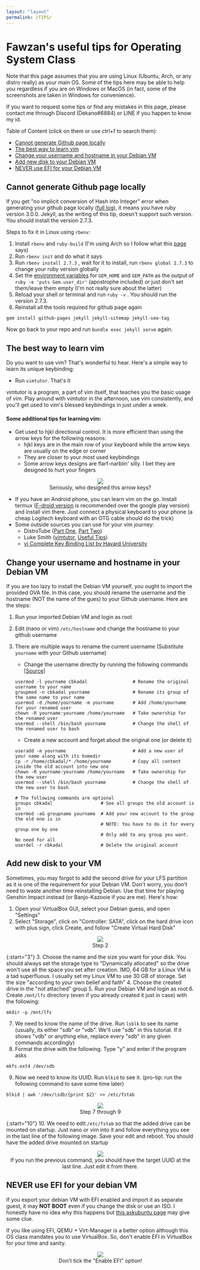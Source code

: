 ```yaml
---
layout: "layout"
permalink: /TIPS/
---
```

# Fawzan's useful tips for Operating System Class
Note that this page assumes that you are using Linux (Ubuntu, Arch, or any distro really) as your main OS. Some of the tips here may be able to help you regardless if you are on Windows or MacOS (in fact, some of the screenshots are taken in Windows for convenience).

If you want to request some tips or find any mistakes in this page, please contact me through Discord (Dekano#6884) or LINE if you happen to know my id.

Table of Content (click on them or use ctrl+f to search them):
- [Cannot generate Github page locally](#gen-ghp)
- [The best way to learn vim](#learn-vim)
- [Change your username and hostname in your Debian VM](#change-name)
- [Add new disk to your Debian VM](#add-disk)
- [NEVER use EFI for your Debian VM](#no-efi)
 
## Cannot generate Github page locally <a name="gen-ghp"></a>
If you get "no implicit conversion of Hash into Integer" error when generating your github page locally ([full log](https://fawzakin.github.io/os212/LOG/ghp-log.txt)), it means you have ruby version 3.0.0. Jekyll, as the writing of this tip, doesn't support such version. You should install the version 2.7.3.

Steps to fix it in Linux using `rbenv`:
1. Install `rbenv` and `ruby-build` (I'm using Arch so I follow what this [page](https://wiki.archlinux.org/title/rbenv) says)
2. Run `rbenv init` and do what it says
3. Run `rbenv install 2.7.3` , wait for it to install, run `rbenv global 2.7.3` to change your ruby version globally
4. Set the [environment variables](https://wiki.archlinux.org/title/Environment_variables#Per_user) for `GEM_HOME` and `GEM_PATH` as the output of `ruby -e 'puts Gem.user_dir'` (apostrophe included) or just don't set them/leave them empty (I'm not really sure about the latter)
5. Reload your shell or terminal and run `ruby -v` . You should run the version 2.7.3. 
6. Reinstall all the tools required for github page again
```
gem install github-pages jekyll jekyll-sitemap jekyll-seo-tag
```
Now go back to your repo and run `bundle exec jekyll serve` again.

## The best way to learn vim <a name="learn-vim"></a>
Do you want to use vim? That's wonderful to hear. Here's a simple way to learn its unique keybinding:

- Run `vimtutor`. That's it  

vimtutor is a program, a part of vim itself, that teaches you the basic usage of vim. Play around with vimtutor in the afternoon, use vim consistently, and you'll get used to vim's blessed keybindings in just under a week.

#### Some additional tips for learning vim:
- Get used to hjkl directional control. It is more efficient than using the arrow keys for the following reasons:
    - hjkl keys are in the main row of your keyboard while the arrow keys are usually on the edge or corner
    - They are closer to your most used keybindings
    - Some arrow keys designs are flarf-narblin' silly. I bet they are designed to hurt your fingers
<p align=center>
    <img src="https://raw.githubusercontent.com/fawzakin/screenpaper/main/Screenshots/arrow-keys.png"> <br>
    Seriously, who designed this arrow keys?
</p>

- If you have an Android phone, you can learn vim on the go. Install termux ([F-droid version](https://f-droid.org/en/packages/com.termux/) is recommended over the google play version) and install vim there. Just connect a physical keyboard to your phone (a cheap Logitech keyboard with an OTG cable should do the trick)
- Some outside sources you can use for your vim journey:
    - DistroTube ([Part One](https://www.youtube.com/watch?v=ER5JYFKkYDg), [Part Two](https://www.youtube.com/watch?v=tExTz7GnpdQ))
    - Luke Smith ([vimtutor](https://www.youtube.com/watch?v=d8XtNXutVto), [Useful Tips](https://www.youtube.com/watch?v=bQfFvExpZDU))
    - [vi Complete Key Binding List by Havard University](https://hea-www.harvard.edu/~fine/Tech/vi.html)

## Change your username and hostname in your Debian VM <a name="change-name"></a>
If you are too lazy to install the Debian VM yourself, you ought to import the provided OVA file. In this case, you should rename the username and the hostname (NOT the name of the gues) to your Github username. Here are the steps:
1. Run your imported Debian VM and login as root
2. Edit (nano or vim) `/etc/hostname` and change the hostname to your github username
3. There are multiple ways to rename the current username (Substitute `yourname` with your Github username)
    - Change the username directly by running the following commands [[Source](https://www.cyberciti.biz/faq/howto-change-rename-user-name-id/)]
 
    ```
    usermod -l yourname cbkadal                 # Rename the original username to your name
    groupmod -n cbkadal yourname                # Rename its group of the same name to your name
    usermod -d /home/yourname -m yourname       # Add /home/yourname for your renamed user
    chown -R yourname:yourname /home/yourname   # Take ownership for the renamed user
    usermod --shell /bin/bash yourname          # Change the shell of the renamed user to bash
    ```
    - Create a new account and forget about the original one (or delete it)
     
    ```
    useradd -m yourname                         # Add a new user of your name along with its homedir
    cp -r /home/cbkadal/* /home/yourname        # Copy all content inside the old account into new one
    chown -R yourname:yourname /home/yourname   # Take ownership for the new user
    usermod --shell /bin/bash yourname          # Change the shell of the new user to bash

    # The following commands are optional
    groups cbkadal                  # See all groups the old account is in
    usermod -aG groupname yourname  # Add your new account to the group the old one is in
                                    # NOTE: You have to do it for every group one by one
                                    # Only add to any group you want. No need for all
    userdel -r cbkadal              # Delete the original account 
    ```

## Add new disk to your VM <a name="add-disk"></a>
Sometimes, you may forgot to add the second drive for your LFS partition as it is one of the requirement for your Debian VM. Don't worry, you don't need to waste another time reinstalling Debian. Use that time for playing Genshin Impact instead (or Banjo-Kazooie if you are me). Here's how:
1. Open your VirtualBox GUI, select your Debian guess, and open "Settings"
2. Select "Storage", click on "Controller: SATA", click on the hard drive icon with plus sign, click Create, and follow "Create Virtual Hard Disk"
<p align=center>
    <img src="https://raw.githubusercontent.com/fawzakin/screenpaper/main/Screenshots/add-disk-gui.png"> <br>
    Step 2
</p>

{:start="3"}
3. Choose the name and the size you want for your disk. You should always set the storage type to "Dynamically allocated" so the drive won't use all the space you set after creation. IMO, 64 GB for a Linux VM is a tad superfluous. I usually set my Linux VM to use 30 GB of storage. Set the size "according to your own belief and faith"
4. Choose the created drive in the "not attached" group
5. Run your Debian VM and login as root
6. Create `/mnt/lfs` directory (even if you already created it just in case) with the following:
```
mkdir -p /mnt/lfs
```
7. We need to know the name of the drive. Run `lsblk` to see its name (usually, its either "sdb" or "vdb". We'll use "sdb" in this tutorial. If it shows "vdb" or anything else, replace every "sdb" in any given commands accordingly)
8. Format the drive with the following. Type "y" and enter if the program asks
```
mkfs.ext4 /dev/sdb
```
9. Now we need to know its UUID. Run `blkid` to see it. (pro-tip: run the following command to save some time later)
```
blkid | awk '/dev/\sdb/{print $2}' >> /etc/fstab
```
<p align=center>
    <img src="https://raw.githubusercontent.com/fawzakin/screenpaper/main/Screenshots/add-disk-lsblk.png"> <br>
    Step 7 through 9
</p>

{:start="10"}
10. We need to edit `/etc/fstab` so that the added drive can be mounted on startup. Just nano or vim into it and follow everything you see in the last line of the following image. Save your edit and reboot. You should have the added drive mounted on startup
<p align=center>
    <img src="https://raw.githubusercontent.com/fawzakin/screenpaper/main/Screenshots/add-disk-fstab.png"> <br>
    If you run the previous command, you should have the target UUID at the last line. Just edit it from there.
</p>

## NEVER use EFI for your debian VM <a name="no-efi"></a>
If you export your debian VM with EFI enabled and import it as separate guest, it may **NOT BOOT** even if you change the disk or use an ISO. I honestly have no idea why this happens but [this askubuntu page](https://askubuntu.com/questions/454557/virtualbox-virtual-machines-wont-boot-after-cloning) may give some clue. 

If you like using EFI, QEMU + Virt-Manager is a better option although this OS class mandates you to use VirtualBox. So, don't enable EFI in VirtualBox for your time and sanity.

<p align=center>
    <img src="https://raw.githubusercontent.com/fawzakin/screenpaper/main/Screenshots/no-efi.png"> <br>
    Don't tick the "Enable EFI" option!
</p>

